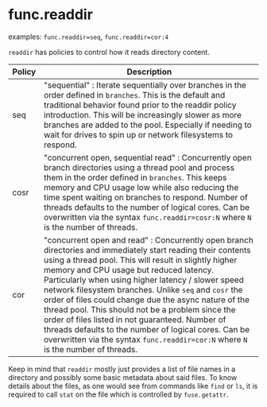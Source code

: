 # func.readdir

examples: `func.readdir=seq`, `func.readdir=cor:4`

`readdir` has policies to control how it reads directory content.

| Policy | Description |
| ------ | ----------- |
| seq    | "sequential" : Iterate sequentially over branches in the order defined in `branches`. This is the default and traditional behavior found prior to the readdir policy introduction. This will be increasingly slower as more branches are added to the pool. Especially if needing to wait for drives to spin up or network filesystems to respond. |
| cosr   | "concurrent open, sequential read" : Concurrently open branch directories using a thread pool and process them in the order defined in `branches`. This keeps memory and CPU usage low while also reducing the time spent waiting on branches to respond. Number of threads defaults to the number of logical cores. Can be overwritten via the syntax `func.readdir=cosr:N` where `N` is the number of threads. |
| cor    | "concurrent open and read" : Concurrently open branch directories and immediately start reading their contents using a thread pool. This will result in slightly higher memory and CPU usage but reduced latency. Particularly when using higher latency / slower speed network filesystem branches. Unlike `seq` and `cosr` the order of files could change due the async nature of the thread pool. This should not be a problem since the order of files listed in not guaranteed. Number of threads defaults to the number of logical cores. Can be overwritten via the syntax `func.readdir=cor:N` where `N` is the number of threads. |

Keep in mind that `readdir` mostly just provides a list of file names
in a directory and possibly some basic metadata about said files. To
know details about the files, as one would see from commands like
`find` or `ls`, it is required to call `stat` on the file which is
controlled by `fuse.getattr`.
